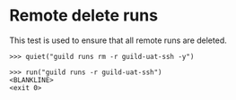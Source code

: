 # Remote delete runs

This test is used to ensure that all remote runs are deleted.

    >>> quiet("guild runs rm -r guild-uat-ssh -y")

    >>> run("guild runs -r guild-uat-ssh")
    <BLANKLINE>
    <exit 0>
